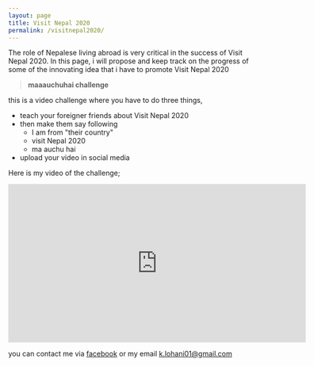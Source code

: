 ```yaml
---
layout: page
title: Visit Nepal 2020
permalink: /visitnepal2020/
---
```


The role of Nepalese living abroad is very critical in the success of Visit Nepal 2020.
In this page, i will propose and keep track on the progress of some of the innovating idea that i have to promote Visit Nepal 2020
> **maaauchuhai challenge**

this is a video challenge where you have to do three things,

* teach your foreigner friends about Visit Nepal 2020
* then make them say following
    *  I am from "their country"
    *  visit Nepal 2020
    *  ma auchu hai 
* upload your video in social media

Here is my video of the challenge;

<embed src="https://www.youtube.com/embed/7Y1iNIiYb8g" width="600" height="320" controller="true">

you can contact me via [facebook](https://www.facebook.com/kshitij.lohani) or my email k.lohani01@gmail.com